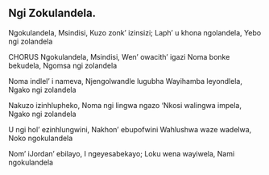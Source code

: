 ## Ngi Zokulandela.

Ngokulandela, Msindisi, Kuzo zonk’ izinsizi;
Laph’ u khona ngolandela, Yebo ngi zolandela

CHORUS
Ngokulandela, Msindisi, Wen’ owacith’ igazi
Noma bonke bekudela, Ngomsa ngi zolandela

Noma indlel’ i nameva, Njengolwandle lugubha
Wayihamba leyondlela, Ngako ngi zolandela

Nakuzo izinhlupheko, Noma ngi lingwa ngazo
‘Nkosi walingwa impela, Ngako ngi zolandela

U ngi hol’ ezinhlungwini, Nakhon’ ebupofwini
Wahlushwa waze wadelwa, Noko ngokulandela

Nom’ iJordan’ ebilayo, I ngeyesabekayo;
Loku wena wayiwela, Nami ngokulandela
